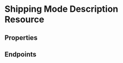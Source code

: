 # Shipping Mode Description Resource

## Properties

<ResourceProperties :resource="'shipping_mode_description'" :lang="'en'"/>

<ResourceScopes :resource="'shipping_mode_description'"/>

## Endpoints

[//]: <> (GET ENDPOINT)
<ResourceEndpoint :resource="'shipping_mode_description'" :endpoint="'get'" :lang="'en'">

<template v-slot:responseJSON>

<<< @/docs/fixtures/api/shipping_mode_description/response/json/get_id.json

</template>

<template v-slot:responseXML>

<<< @/docs/fixtures/api/shipping_mode_description/response/xml/get_id.xml

</template>

</ResourceEndpoint>

[//]: <> (GETCOLLECTION ENDPOINT)
<ResourceEndpoint :resource="'shipping_mode_description'" :endpoint="'getCollection'" :lang="'en'">

<template v-slot:responseJSON>

<<< @/docs/fixtures/api/shipping_mode_description/response/json/get_page.json

</template>

<template v-slot:responseXML>

<<< @/docs/fixtures/api/shipping_mode_description/response/xml/get_page.xml

</template>

</ResourceEndpoint>

[//]: <> (POST ENDPOINT)
<ResourceEndpoint :resource="'shipping_mode_description'" :endpoint="'post'" :lang="'en'">

<template v-slot:request>

<<< @/docs/fixtures/api/shipping_mode_description/request/post.json

</template>

<template v-slot:responseJSON>

<<< @/docs/fixtures/api/shipping_mode_description/response/json/get_id.json

</template>

<template v-slot:responseXML>

<<< @/docs/fixtures/api/shipping_mode_description/response/xml/get_id.xml

</template>

</ResourceEndpoint>

[//]: <> (PUT ENDPOINT)
<ResourceEndpoint :resource="'shipping_mode_description'" :endpoint="'put'" :lang="'en'">

<template v-slot:request>

<<< @/docs/fixtures/api/shipping_mode_description/request/put.json

</template>

<template v-slot:responseJSON>

<<< @/docs/fixtures/api/shipping_mode_description/response/json/get_id.json

</template>

<template v-slot:responseXML>

<<< @/docs/fixtures/api/shipping_mode_description/response/xml/get_id.xml

</template>

</ResourceEndpoint>

[//]: <> (DELETE ENDPOINT)
<ResourceEndpoint :resource="'shipping_mode_description'" :endpoint="'delete'" :lang="'en'"/>

